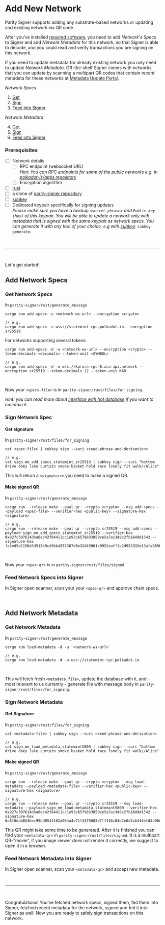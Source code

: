 # Add New Network

Parity Signer supports adding any substrate-based networks or updating and existing network via QR code.

After you've installed [required software](#Prerequisites), you need to add *Network's Specs* to Signer and add *Network Metadata* for this network, so that Signer is able to decode, and you could read and verify transactions you are signing on this network.

If you need to update metadata for already existing network you only need to update *Network Metadata*.
Off-the-shelf Signer comes with networks that you can update by scanning a multipart QR codes that contain recent metadata for these networks at [Metadata Update Portal](https://metadata.parity.io/).

*Network Specs*

1. [Get](#get-network-spec)
2. [Sign](#sign-network-spec)
3. [Feed into Signer](#feed-network-spec-into-signer)

*Network Metadata*

4. [Get](#get-network-metadata)
5. [Sign](#sign-network-metadata)
6. [Feed into Signer](#feed-network-metadata-into-signer)

### Prerequisites

- [ ] Network details
    - [ ] RPC endpoint (websocket URL)\
    *Hint: You can RPC endpoints for some of the public networks e.g. in [polkadot-js/apps repository](https://github.com/polkadot-js/apps/tree/master/packages/apps-config/src/endpoints)*
    - [ ] Encryption algorithm
- [ ] [rust](https://www.rust-lang.org/tools/install)
- [ ] a clone of [parity-signer repository](https://github.com/paritytech/parity-signer)
- [ ] [subkey](https://docs.substrate.io/v3/tools/subkey/#installation)
- [ ] Dedicated keypair specifically for signing updates\
*Please make sure you have a backup `<secret-phrase>` and `Public key (hex)` of this keypair. You will be able to update a network only with metadata that is signed with the same keypair as network specs. You can generate it with any tool of your choice, e.g with [subkey](https://docs.substrate.io/v3/tools/subkey/#installation):* `subkey generate`.

<!-- "TODO suggested strategy to handle this keypair: password 
derivation, dedicated signer -->

<br/>

---

<br/>

Let's get started!

## Add Network Specs

### Get Network Specs

In `parity-signer/rust/generate_message`

```
cargo run add-specs -u <network-ws-url> --encryption <crypto>

```
```
// e.g.
cargo run add-specs -u wss://statemint-rpc.polkadot.io --encryption sr25519

```

For networks supporting several tokens:

```
cargo run add-specs -d -u <network-ws-url> --encryption <crypto> --token-decimals <decimals> --token-unit <SYMBOL>

```
```
// e.g.
cargo run add-specs -d -u wss://karura-rpc-0.aca-api.network --encryption sr25519 --token-decimals 12 --token-unit KAR

```

<br/>

Now your `<specs-file>` is in `parity-signer/rust/files/for_signing`.

*Hint: you can read more about [interface with hot database](https://github.com/paritytech/parity-signer/blob/master/rust/generate_message/src/lib.rs) if you want to maintain it.*

<!-- TODO more about hot database, suggested use of hot database" -->

### Sign Network Spec

#### Get signature

In `parity-signer/rust/files/for_signing`

```
cat <spec-file> | subkey sign --suri <seed-phrase-and-derivation>
```

```
// e.g.
cat sign_me_add_specs_statemint_sr25519 | subkey sign --suri "bottom drive obey lake curtain smoke basket hold race lonely fit walk//Alice"
```

This will return a `<signature>` you need to make a signed QR.

#### Make signed QR

In `parity-signer/rust/generate_message`

```
cargo run --release make --goal qr --crypto <crypto> --msg add-specs --payload <spec-file> --verifier-hex <public-key> --signature-hex <signature>
```

```
// e.g.
cargo run --release make --goal qr --crypto sr25519 --msg add-specs --payload sign_me_add_specs_statemint_sr25519 --verifier-hex 0x927c307614dba6ec42f84411cc1e93c6579893859ce5a7ac3d8c2fb1649d1542 --signature-hex fa3ed5e1156d3d51349cd9bb4257387d8e32d49861c0952eaff1c2d982332e13afa8856bb6dfc684263aa3570499e067d4d78ea2dfa7a9b85e8ea273d3a81a86
```

<br/>

Now your `<spec-qr>` is in `parity-signer/rust/files/signed`

### Feed Network Specs into Signer

In Signer open scanner, scan your your `<spec-qr>` and approve chain specs.

<br/>

## Add Network Metadata

### Get Network Metadata

In `parity-signer/rust/generate_message`

```
cargo run load-metadata -d -u `<network-ws-url>`
```

```
// e.g.
cargo run load-metadata -d -u wss://statemint-rpc.polkadot.io
```

<br/>

This will fetch fresh `<metadata_file>`, update the database with it, and - most relevant to us currently - generate file with message body in `parity-signer/rust/files/for_signing`.

### Sign Network Metadata

#### Get Signature

In `parity-signer/rust/files/for_signing`

```
cat <metadata-file> | subkey sign --suri <seed-phrase-and-derivation>
```

```
// e.g.
cat sign_me_load_metadata_statemintV800 | subkey sign --suri "bottom drive obey lake curtain smoke basket hold race lonely fit walk//Alice"
```

#### Make signed QR

In `parity-signer/rust/generate_message`

```
cargo run --release make --goal qr --crypto <crypto> --msg load-metadata --payload <metadata-file> --verifier-hex <public-key> --signature-hex <signature>
```

```
// e.g.
cargo run --release make --goal qr --crypto sr25519 --msg load-metadata --payload sign_me_load-metadata_statemintV800 --verifier-hex 0x927c307614dba6ec42f84411cc1e93c6579893859ce5a7ac3d8c2fb1649d1542 --signature-hex 6a8f8dab854bec99bd8534102a964a4e71f4370683e7ff116c84d7e8d5cb344efd3b90d27059b7c8058f5c4a5230b792009c351a16c007237921bcae2ede2d84
```

This QR might take some time to be generated. After it is finished you can find your `<metadata-qr>` in `parity-signer/rust/files/signed`. It is a multipart QR-"movie", if you image viewer does not render it correctly, we suggest to open it in a browser.

### Feed Network Metadata into Signer

In Signer open scanner, scan your `<metadata-qr>` and accept new metadata.

<br/>

---

<br/>

Congratulations! You've fetched network specs, signed them, fed them into Signer, fetched recent metadata for the network, signed and fed it into Signer as well. Now you are ready to safely sign transactions on this network.
